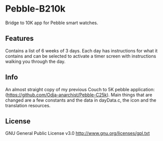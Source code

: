 # Pebble-B210k
Bridge to 10K app for Pebble smart watches.

## Features
Contains a list of 6 weeks of 3 days.
Each day has instructions for what it contains and can be selected to activate a timer screen with instructions walking you through the day.

## Info
An almost straight copy of my previous Couch to 5K pebble application: (https://github.com/Odja-anarchist/Pebble-C25k).
Main things that are changed are a few constants and the data in dayData.c, the icon and the translation resources.

## License
GNU General Public License v3.0
http://www.gnu.org/licenses/gpl.txt
